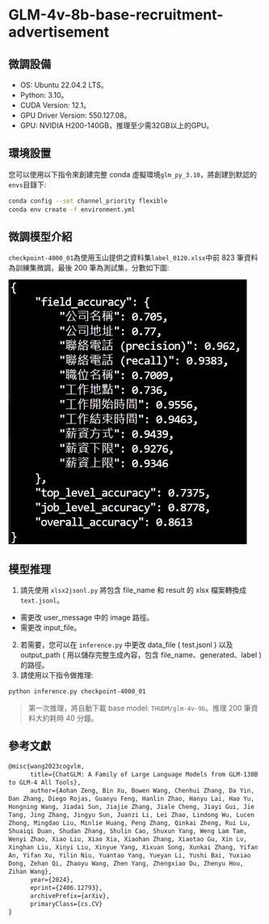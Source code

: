 # GLM-4v-8b-base-recruitment-advertisement

## 微調設備
+ OS: Ubuntu 22.04.2 LTS。
+ Python: 3.10。
+ CUDA Version: 12.1。
+ GPU Driver Version: 550.127.08。
+ GPU: NVIDIA H200-140GB，推理至少需32GB以上的GPU。

## 環境設置
您可以使用以下指令來創建完整 conda 虛擬環境`glm_py_3.10`，將創建到默認的`envs`目錄下:
```bash
conda config --set channel_priority flexible
conda env create -f environment.yml
```


## 微調模型介紹
`checkpoint-4000_01`為使用玉山提供之資料集`label_0120.xlsx`中前 823 筆資料為訓練集微調，最後 200 筆為測試集，分數如下圖:

![image](https://github.com/sandychinghuang/glm-4v-8b-base-recruitment-advertisement/blob/main/metric.png?raw=true)


## 模型推理
1. 請先使用 `xlsx2jsonl.py` 將包含 file_name 和 result 的 xlsx 檔案轉換成`text.jsonl`。
+ 需更改 user_message 中的 image 路徑。
+ 需更改 input_file。
2. 若需要，您可以在 `inference.py` 中更改 data_file ( test.jsonl ) 以及 output_path ( 用以儲存完整生成內容，包含 file_name、generated、label ) 的路徑。
3. 請使用以下指令做推理:
```bash
python inference.py checkpoint-4000_01
```
> 第一次推理，將自動下載 base model: `THUDM/glm-4v-9b`。推理 200 筆資料大約耗時 40 分鐘。

## 參考文獻
```
@misc{wang2023cogvlm,
      title={ChatGLM: A Family of Large Language Models from GLM-130B to GLM-4 All Tools}, 
      author={Aohan Zeng, Bin Xu, Bowen Wang, Chenhui Zhang, Da Yin, Dan Zhang, Diego Rojas, Guanyu Feng, Hanlin Zhao, Hanyu Lai, Hao Yu, Hongning Wang, Jiadai Sun, Jiajie Zhang, Jiale Cheng, Jiayi Gui, Jie Tang, Jing Zhang, Jingyu Sun, Juanzi Li, Lei Zhao, Lindong Wu, Lucen Zhong, Mingdao Liu, Minlie Huang, Peng Zhang, Qinkai Zheng, Rui Lu, Shuaiqi Duan, Shudan Zhang, Shulin Cao, Shuxun Yang, Weng Lam Tam, Wenyi Zhao, Xiao Liu, Xiao Xia, Xiaohan Zhang, Xiaotao Gu, Xin Lv, Xinghan Liu, Xinyi Liu, Xinyue Yang, Xixuan Song, Xunkai Zhang, Yifan An, Yifan Xu, Yilin Niu, Yuantao Yang, Yueyan Li, Yushi Bai, Yuxiao Dong, Zehan Qi, Zhaoyu Wang, Zhen Yang, Zhengxiao Du, Zhenyu Hou, Zihan Wang},
      year={2024},
      eprint={2406.12793},
      archivePrefix={arXiv},
      primaryClass={cs.CV}
}
```
